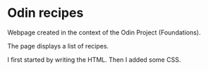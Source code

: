 # Odin recipes
Webpage created in the context of the Odin Project (Foundations).

The page displays a list of recipes.

I first started by writing the HTML.
Then I added some CSS.